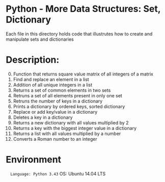 # Python - More Data Structures: Set, Dictionary
 Each file in this directory holds code that illustrutes how to create and manipulate sets and dictionaries

#   Description:
 0. Function that returns square value matrix of all integers of a matrix
 1. Find and replace an element in a list
 2. Addition of all unique integers in a list
 3. Returns a set of common elements in two sets 
 4. Retruns a set of all elements present in only one set
 5. Retruns the number of keys in a dictionary
 6. Prints a dictionary by ordered keys, sorted dictionary
 7. Replace or add key/value in a dictionary
 8. Deletes a key in a dictionary
 9. Returns a new dictionary with all values multiplied by 2
 10. Returns a key with the biggest integer value in a dictionary
 11. Returns a list with all values multiplied by a number
 12. Converts a Roman number to an integer

#   Environment
`	Language: Python 3.43
`	OS: Ubuntu 14.04 LTS

